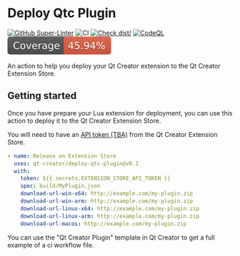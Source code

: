 # Deploy Qtc Plugin

[![GitHub Super-Linter](https://github.com/actions/typescript-action/actions/workflows/linter.yml/badge.svg)](https://github.com/super-linter/super-linter)
![CI](https://github.com/actions/typescript-action/actions/workflows/ci.yml/badge.svg)
[![Check dist/](https://github.com/actions/typescript-action/actions/workflows/check-dist.yml/badge.svg)](https://github.com/actions/typescript-action/actions/workflows/check-dist.yml)
[![CodeQL](https://github.com/actions/typescript-action/actions/workflows/codeql-analysis.yml/badge.svg)](https://github.com/actions/typescript-action/actions/workflows/codeql-analysis.yml)
[![Coverage](./badges/coverage.svg)](./badges/coverage.svg)

An action to help you deploy your Qt Creator extension to the Qt Creator
Extension Store.

## Getting started

Once you have prepare your Lua extension for deployment, you can use this action
to deploy it to the Qt Creator Extension Store.

You will need to have an [API token (TBA)](http://link-to-api-token-settings)
from the Qt Creator Extension Store.

```yaml
- name: Release on Extension Store
  uses: qt-creator/deploy-qtc-plugin@v0.1
  with:
    token: ${{ secrets.EXTENSION_STORE_API_TOKEN }}
    spec: build/MyPlugin.json
    download-url-win-x64: http://example.com/my-plugin.zip
    download-url-win-arm: http://example.com/my-plugin.zip
    download-url-linux-x64: http://example.com/my-plugin.zip
    download-url-linux-arm: http://example.com/my-plugin.zip
    download-url-macos: http://example.com/my-plugin.zip
```

You can use the "Qt Creator Plugin" template in Qt Creator to get a full example
of a ci workflow file.
